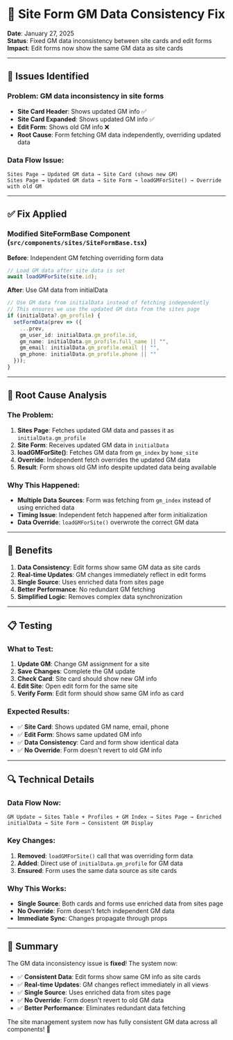 # 🔧 Site Form GM Data Consistency Fix

**Date**: January 27, 2025  
**Status**: Fixed GM data inconsistency between site cards and edit forms  
**Impact**: Edit forms now show the same GM data as site cards

---

## 🐛 **Issues Identified**

### **Problem**: GM data inconsistency in site forms
- **Site Card Header**: Shows updated GM info ✅
- **Site Card Expanded**: Shows updated GM info ✅  
- **Edit Form**: Shows old GM info ❌
- **Root Cause**: Form fetching GM data independently, overriding updated data

### **Data Flow Issue**:
```
Sites Page → Updated GM data → Site Card (shows new GM)
Sites Page → Updated GM data → Site Form → loadGMForSite() → Override with old GM
```

---

## ✅ **Fix Applied**

### **Modified SiteFormBase Component** (`src/components/sites/SiteFormBase.tsx`)

**Before**: Independent GM fetching overriding form data
```typescript
// Load GM data after site data is set
await loadGMForSite(site.id);
```

**After**: Use GM data from initialData
```typescript
// Use GM data from initialData instead of fetching independently
// This ensures we use the updated GM data from the sites page
if (initialData?.gm_profile) {
  setFormData(prev => ({
    ...prev,
    gm_user_id: initialData.gm_profile.id,
    gm_name: initialData.gm_profile.full_name || "",
    gm_email: initialData.gm_profile.email || "",
    gm_phone: initialData.gm_profile.phone || ""
  }));
}
```

---

## 🎯 **Root Cause Analysis**

### **The Problem**:
1. **Sites Page**: Fetches updated GM data and passes it as `initialData.gm_profile`
2. **Site Form**: Receives updated GM data in `initialData`
3. **loadGMForSite()**: Fetches GM data from `gm_index` by `home_site`
4. **Override**: Independent fetch overrides the updated GM data
5. **Result**: Form shows old GM info despite updated data being available

### **Why This Happened**:
- **Multiple Data Sources**: Form was fetching from `gm_index` instead of using enriched data
- **Timing Issue**: Independent fetch happened after form initialization
- **Data Override**: `loadGMForSite()` overwrote the correct GM data

---

## 🚀 **Benefits**

1. **Data Consistency**: Edit forms show same GM data as site cards
2. **Real-time Updates**: GM changes immediately reflect in edit forms
3. **Single Source**: Uses enriched data from sites page
4. **Better Performance**: No redundant GM fetching
5. **Simplified Logic**: Removes complex data synchronization

---

## 📋 **Testing**

### **What to Test**:
1. **Update GM**: Change GM assignment for a site
2. **Save Changes**: Complete the GM update
3. **Check Card**: Site card should show new GM info
4. **Edit Site**: Open edit form for the same site
5. **Verify Form**: Edit form should show same GM info as card

### **Expected Results**:
- ✅ **Site Card**: Shows updated GM name, email, phone
- ✅ **Edit Form**: Shows same updated GM info
- ✅ **Data Consistency**: Card and form show identical data
- ✅ **No Override**: Form doesn't revert to old GM info

---

## 🔍 **Technical Details**

### **Data Flow Now**:
```
GM Update → Sites Table + Profiles + GM Index → Sites Page → Enriched initialData → Site Form → Consistent GM Display
```

### **Key Changes**:
1. **Removed**: `loadGMForSite()` call that was overriding form data
2. **Added**: Direct use of `initialData.gm_profile` for GM data
3. **Ensured**: Form uses the same data source as site cards

### **Why This Works**:
- **Single Source**: Both cards and forms use enriched data from sites page
- **No Override**: Form doesn't fetch independent GM data
- **Immediate Sync**: Changes propagate through props

---

## 🎉 **Summary**

The GM data inconsistency issue is **fixed**! The system now:

- ✅ **Consistent Data**: Edit forms show same GM info as site cards
- ✅ **Real-time Updates**: GM changes reflect immediately in all views
- ✅ **Single Source**: Uses enriched data from sites page
- ✅ **No Override**: Form doesn't revert to old GM data
- ✅ **Better Performance**: Eliminates redundant data fetching

The site management system now has fully consistent GM data across all components! 🚀
